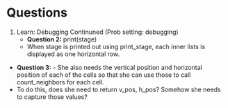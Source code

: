 # Questions

1. Learn: Debugging Continuned (Prob setting: debugging)
   - **Question 2:** print(stage)
   -  When stage is printed out using print_stage, each inner lists is displayed as one horizontal row.

 - **Question 3:** - She also needs the vertical position and horizontal position of each of the cells so that she can use those to call count_neighbors for each cell.  
- To do this, does she need to return v_pos, h_pos?  Somehow she needs to capture those values?

